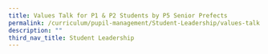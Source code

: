 ```yaml
---
title: Values Talk for P1 & P2 Students by P5 Senior Prefects
permalink: /curriculum/pupil-management/Student-Leadership/values-talk
description: ""
third_nav_title: Student Leadership
---
```

